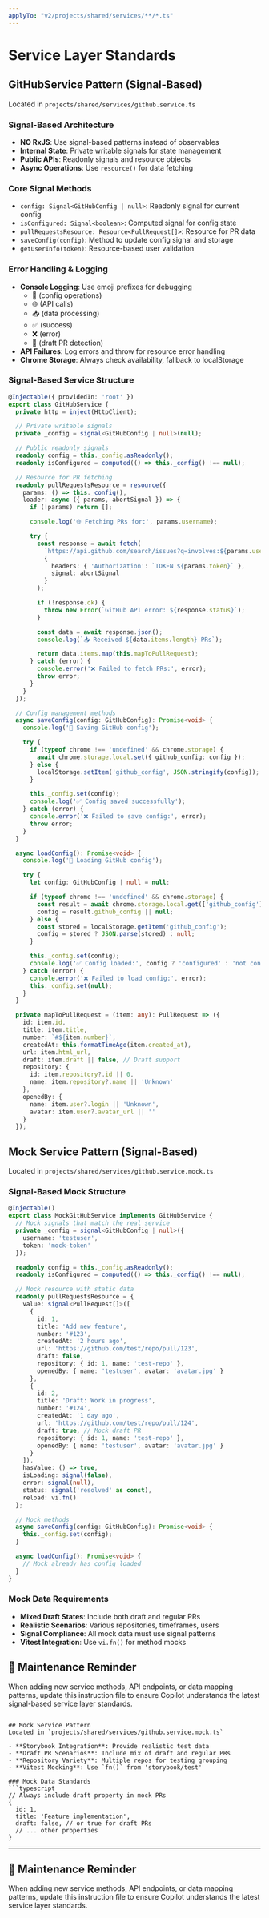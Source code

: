 ```yaml
---
applyTo: "v2/projects/shared/services/**/*.ts"
---
```


# Service Layer Standards

## GitHubService Pattern (Signal-Based)
Located in `projects/shared/services/github.service.ts`

### Signal-Based Architecture
- **NO RxJS**: Use signal-based patterns instead of observables
- **Internal State**: Private writable signals for state management
- **Public APIs**: Readonly signals and resource objects
- **Async Operations**: Use `resource()` for data fetching

### Core Signal Methods
- `config: Signal<GitHubConfig | null>`: Readonly signal for current config
- `isConfigured: Signal<boolean>`: Computed signal for config state
- `pullRequestsResource: Resource<PullRequest[]>`: Resource for PR data
- `saveConfig(config)`: Method to update config signal and storage
- `getUserInfo(token)`: Resource-based user validation

### Error Handling & Logging
- **Console Logging**: Use emoji prefixes for debugging
  - 🔧 (config operations)
  - 🌐 (API calls)
  - 📥 (data processing)
  - ✅ (success)
  - ❌ (error)
  - 📝 (draft PR detection)
- **API Failures**: Log errors and throw for resource error handling
- **Chrome Storage**: Always check availability, fallback to localStorage

### Signal-Based Service Structure
```typescript
@Injectable({ providedIn: 'root' })
export class GitHubService {
  private http = inject(HttpClient);

  // Private writable signals
  private _config = signal<GitHubConfig | null>(null);

  // Public readonly signals
  readonly config = this._config.asReadonly();
  readonly isConfigured = computed(() => this._config() !== null);

  // Resource for PR fetching
  readonly pullRequestsResource = resource({
    params: () => this._config(),
    loader: async ({ params, abortSignal }) => {
      if (!params) return [];

      console.log('🌐 Fetching PRs for:', params.username);

      try {
        const response = await fetch(
          `https://api.github.com/search/issues?q=involves:${params.username}+state:open+type:pr`,
          {
            headers: { 'Authorization': `TOKEN ${params.token}` },
            signal: abortSignal
          }
        );

        if (!response.ok) {
          throw new Error(`GitHub API error: ${response.status}`);
        }

        const data = await response.json();
        console.log(`📥 Received ${data.items.length} PRs`);

        return data.items.map(this.mapToPullRequest);
      } catch (error) {
        console.error('❌ Failed to fetch PRs:', error);
        throw error;
      }
    }
  });

  // Config management methods
  async saveConfig(config: GitHubConfig): Promise<void> {
    console.log('🔧 Saving GitHub config');

    try {
      if (typeof chrome !== 'undefined' && chrome.storage) {
        await chrome.storage.local.set({ github_config: config });
      } else {
        localStorage.setItem('github_config', JSON.stringify(config));
      }

      this._config.set(config);
      console.log('✅ Config saved successfully');
    } catch (error) {
      console.error('❌ Failed to save config:', error);
      throw error;
    }
  }

  async loadConfig(): Promise<void> {
    console.log('🔧 Loading GitHub config');

    try {
      let config: GitHubConfig | null = null;

      if (typeof chrome !== 'undefined' && chrome.storage) {
        const result = await chrome.storage.local.get(['github_config']);
        config = result.github_config || null;
      } else {
        const stored = localStorage.getItem('github_config');
        config = stored ? JSON.parse(stored) : null;
      }

      this._config.set(config);
      console.log('✅ Config loaded:', config ? 'configured' : 'not configured');
    } catch (error) {
      console.error('❌ Failed to load config:', error);
      this._config.set(null);
    }
  }

  private mapToPullRequest = (item: any): PullRequest => ({
    id: item.id,
    title: item.title,
    number: `#${item.number}`,
    createdAt: this.formatTimeAgo(item.created_at),
    url: item.html_url,
    draft: item.draft || false, // Draft support
    repository: {
      id: item.repository?.id || 0,
      name: item.repository?.name || 'Unknown'
    },
    openedBy: {
      name: item.user?.login || 'Unknown',
      avatar: item.user?.avatar_url || ''
    }
  });
```

## Mock Service Pattern (Signal-Based)
Located in `projects/shared/services/github.service.mock.ts`

### Signal-Based Mock Structure
```typescript
@Injectable()
export class MockGitHubService implements GitHubService {
  // Mock signals that match the real service
  private _config = signal<GitHubConfig | null>({
    username: 'testuser',
    token: 'mock-token'
  });

  readonly config = this._config.asReadonly();
  readonly isConfigured = computed(() => this._config() !== null);

  // Mock resource with static data
  readonly pullRequestsResource = {
    value: signal<PullRequest[]>([
      {
        id: 1,
        title: 'Add new feature',
        number: '#123',
        createdAt: '2 hours ago',
        url: 'https://github.com/test/repo/pull/123',
        draft: false,
        repository: { id: 1, name: 'test-repo' },
        openedBy: { name: 'testuser', avatar: 'avatar.jpg' }
      },
      {
        id: 2,
        title: 'Draft: Work in progress',
        number: '#124',
        createdAt: '1 day ago',
        url: 'https://github.com/test/repo/pull/124',
        draft: true, // Mock draft PR
        repository: { id: 1, name: 'test-repo' },
        openedBy: { name: 'testuser', avatar: 'avatar.jpg' }
      }
    ]),
    hasValue: () => true,
    isLoading: signal(false),
    error: signal(null),
    status: signal('resolved' as const),
    reload: vi.fn()
  };

  // Mock methods
  async saveConfig(config: GitHubConfig): Promise<void> {
    this._config.set(config);
  }

  async loadConfig(): Promise<void> {
    // Mock already has config loaded
  }
}
```

### Mock Data Requirements
- **Mixed Draft States**: Include both draft and regular PRs
- **Realistic Scenarios**: Various repositories, timeframes, users
- **Signal Compliance**: All mock data must use signal patterns
- **Vitest Integration**: Use `vi.fn()` for method mocks

## 📝 Maintenance Reminder
When adding new service methods, API endpoints, or data mapping patterns, update this instruction file to ensure Copilot understands the latest signal-based service layer standards.
```

## Mock Service Pattern
Located in `projects/shared/services/github.service.mock.ts`

- **Storybook Integration**: Provide realistic test data
- **Draft PR Scenarios**: Include mix of draft and regular PRs
- **Repository Variety**: Multiple repos for testing grouping
- **Vitest Mocking**: Use `fn()` from 'storybook/test'

### Mock Data Standards
```typescript
// Always include draft property in mock PRs
{
  id: 1,
  title: 'Feature implementation',
  draft: false, // or true for draft PRs
  // ... other properties
}
```

---

## 📝 Maintenance Reminder
When adding new service methods, API endpoints, or data mapping patterns, update this instruction file to ensure Copilot understands the latest service layer standards.
